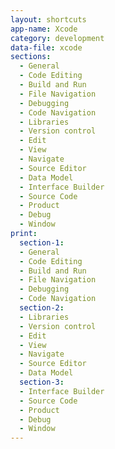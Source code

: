 ```yaml
---
layout: shortcuts
app-name: Xcode
category: development
data-file: xcode
sections:
  - General
  - Code Editing
  - Build and Run
  - File Navigation
  - Debugging
  - Code Navigation
  - Libraries
  - Version control
  - Edit
  - View
  - Navigate
  - Source Editor
  - Data Model
  - Interface Builder
  - Source Code
  - Product
  - Debug
  - Window
print:
  section-1:
  - General
  - Code Editing
  - Build and Run
  - File Navigation
  - Debugging
  - Code Navigation
  section-2:
  - Libraries
  - Version control
  - Edit
  - View
  - Navigate
  - Source Editor
  - Data Model
  section-3:
  - Interface Builder
  - Source Code
  - Product
  - Debug
  - Window
---
```

